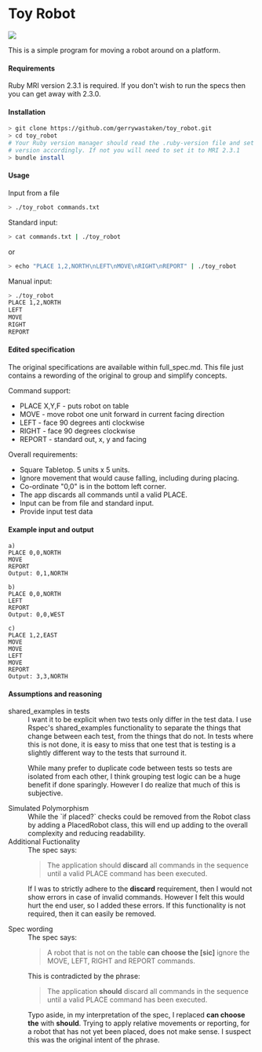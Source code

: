 # Toy Robot

![](https://github.com/gerrywastaken/toy_robot/workflows/Ruby/badge.svg)

This is a simple program for moving a robot around on a platform.


#### Requirements

Ruby MRI version 2.3.1 is required. If you don't wish to run the specs then you
can get away with 2.3.0.


#### Installation

```bash
> git clone https://github.com/gerrywastaken/toy_robot.git
> cd toy_robot
# Your Ruby version manager should read the .ruby-version file and set the
# version accordingly. If not you will need to set it to MRI 2.3.1
> bundle install
```

#### Usage

Input from a file

```bash
> ./toy_robot commands.txt
```

Standard input:

```bash
> cat commands.txt | ./toy_robot
```

or

```bash
> echo "PLACE 1,2,NORTH\nLEFT\nMOVE\nRIGHT\nREPORT" | ./toy_robot
```

Manual input:

```bash
> ./toy_robot
PLACE 1,2,NORTH
LEFT
MOVE
RIGHT
REPORT
```


#### Edited specification

The original specifications are available within full_spec.md. This file just contains a rewording of the original to group and simplify concepts.

Command support:
- PLACE X,Y,F - puts robot on table  
- MOVE - move robot one unit forward in current facing direction  
- LEFT - face 90 degrees anti clockwise  
- RIGHT - face 90 degrees clockwise  
- REPORT - standard out, x, y and facing

Overall requirements:
- Square Tabletop. 5 units x 5 units.
- Ignore movement that would cause falling, including during placing.
- Co-ordinate "0,0" is in the bottom left corner.
- The app discards all commands until a valid PLACE.
- Input can be from file and standard input.
- Provide input test data


#### Example input and output

```
a)
PLACE 0,0,NORTH
MOVE
REPORT
Output: 0,1,NORTH

b)
PLACE 0,0,NORTH
LEFT
REPORT
Output: 0,0,WEST

c)
PLACE 1,2,EAST
MOVE
MOVE
LEFT
MOVE
REPORT
Output: 3,3,NORTH
```


#### Assumptions and reasoning

<dl>
  <dt>shared_examples in tests</dt>
  <dd>I want it to be explicit when two tests only differ in the test data. I use Rspec's shared_examples functionality to separate the things that change between each test, from the things that do not. In tests where this is not done, it is easy to miss that one test that is testing is a slightly different way to the tests that surround it.

  While many prefer to duplicate code between tests so tests are isolated from each other, I think grouping test logic can be a huge benefit if done sparingly. However I do realize that much of this is subjective.</dd>

  <dt>Simulated Polymorphism</dt>
  <dd>While the `if placed?` checks could be removed from the Robot class by adding a PlacedRobot class, this will end up adding to the overall complexity and reducing readability.</dd>

  <dt>Additional Fuctionality</dt>
  <dd>The spec says:

  <blockquote>The application should <strong>discard</strong> all commands in the sequence until a valid PLACE command has been executed.</blockquote>

  If I was to strictly adhere to the <strong>discard</strong> requirement, then I would not show errors in case of invalid commands. However I felt this would hurt the end user, so I added these errors. If this functionality is not required, then it can easily be removed.</dd>

  <dt>Spec wording</dt>
  <dd>The spec says:

  <blockquote>A robot that is not on the table <strong>can choose the [sic]</strong> ignore the MOVE, LEFT, RIGHT and REPORT commands.</blockquote>

  This is contradicted by the phrase:

  <blockquote>The application <strong>should</strong> discard all commands in the sequence until a valid PLACE command has been executed.</blockquote>

  Typo aside, in my interpretation of the spec, I replaced <strong>can choose the</strong> with <strong>should</strong>. Trying to apply relative movements or reporting, for a robot that has not yet been placed, does not make sense. I suspect this was the original intent of the phrase.</dd>
</dl>
